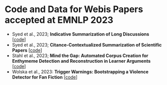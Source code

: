 # Code and Data for Webis Papers accepted at EMNLP 2023
- Syed et al., 2023; **Indicative Summarization of Long Discussions**  [[code](https://github.com/webis-de/emnlp23-indicative-summarization-of-long-discussions)]
- Syed et al., 2023; **Citance-Contextualized Summarization of Scientific Papers** [[code](https://github.com/webis-de/emnlp23-contextualized-summarization-of-scientific-papers)]
- Stahl et al., 2023; **Mind the Gap: Automated Corpus Creation for Enthymeme Detection and Reconstruction in Learner Arguments** [[code](https://github.com/webis-de/emnlp23-learner-argument-corpus)]
- Wolska et al., 2023: **Trigger Warnings: Bootstrapping a Violence Detector for Fan Fiction** [[code](https://github.com/webis-de/emnlp23-bootstrapping-a-violence-detector-for-fan-fiction)]
